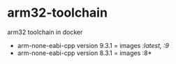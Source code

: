 # arm32-toolchain
arm32 toolchain in docker

* arm-none-eabi-cpp version 9.3.1 = images *:latest, :9*
* arm-none-eabi-cpp version 8.3.1 = images :8*